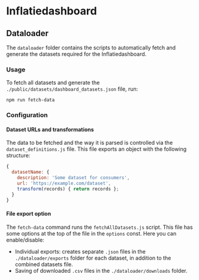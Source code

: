 # Inflatiedashboard

## Dataloader

The `dataloader` folder contains the scripts to automatically fetch and generate the datasets required for the Inflatiedashboard.

### Usage

To fetch all datasets and generate the `./public/datasets/dashboard_datasets.json` file, run:
```
npm run fetch-data
```

### Configuration

#### Dataset URLs and transformations

The data to be fetched and the way it is parsed is controlled via the `dataset_definitions.js` file. This file exports an object with the following structure:

```javascript
{
  datasetName: {
    description: 'Some dataset for consumers',
    url: 'https://example.com/dataset',
    transform(records) { return records };
  }
}
```

#### File export option

The `fetch-data` command runs the `fetchAllDatasets.js` script. This file has some options at the top of the file in the `options` const. Here you can enable/disable:

* Individual exports: creates separate `.json` files in the `./dataloader/exports` folder for each dataset, in addition to the combined datasets file.
* Saving of downloaded `.csv` files in the `./dataloader/downloads` folder.